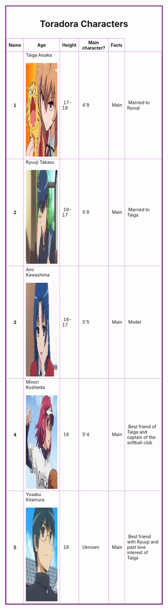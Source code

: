 <html><head>
 <title>Table Challenge</title>
 <style>
  td, th {border: 1px solid #C78DCC;}
  table {border:3px solid #793280; }
 </style>
</head>
<body>

<table>
   <caption><h1> Toradora Characters </h1></caption>
  <thead>
  <tr>
    <th>Name</th>
    <th>Age</th>
    <th>Height</th>
    <th>Main character?</th>
    <th>Facts</th>
  </tr>
  </thead>
  <tbody>
  <tr>
    <th scope="row">1</th>
    <td>Taiga Aisaka<br><br><img src="OIP.jpg" alt="Taiga" width="234" height="300"> </td>
    <td>&nbsp;17-18</td>
    <td>&nbsp;4'9</td>
    <td>&nbsp;Main</td>
    <td>&nbsp;Married to Ryuuji</td>
  </tr>
  <tr>
    <th scope="row">2</th>
    <td>Ryuuji Takasu <br><br><img src="R3e33df02a45bca14f96776c5bde3c21d.png" alt="Ryuuji" width="234" height="300"></td>
    <td>&nbsp;16-17</td>
    <td>&nbsp;5'8</td>
    <td>&nbsp;Main</td>
    <td>&nbsp;Married to Taiga</td>
  </tr>
  <tr>
    <th scope="row">3</th>
    <td>Ami Kawashima<br><br><img src="E5_-_32.png" alt="Ami" width="234" height="300"></td>
    <td>&nbsp;16-17</td>
    <td>&nbsp;5'5</td>
    <td>&nbsp;Main</td>
    <td>&nbsp;Model</td>
  </tr>
  <tr>
    <th scope="row">4</th>
    <td>Minori Kushieda<br><br><img src="OIP (1).jpg" alt="Minorin" width="234" height="300"></td>
    <td>&nbsp;16</td>
    <td>&nbsp;5'4</td>
    <td>&nbsp;Main</td>
    <td>&nbsp;Best friend of Taiga and captain of the softball club</td>
  </tr>
  <tr>
    <th scope="row">5</th>
    <td>Yusaku Kitamura<br><br><img src="download (1).jpg" alt="Yusaku" width="234" height="300"></td>
    <td>&nbsp;16 &nbsp;</td>
    <td>&nbsp;Uknown</td>
    <td>&nbsp;Main</td>
    <td>&nbsp;Best friend with Ryuuji and past love interest of Taiga</td>
  </tr>

  </tbody>
</table>



</body></html>

